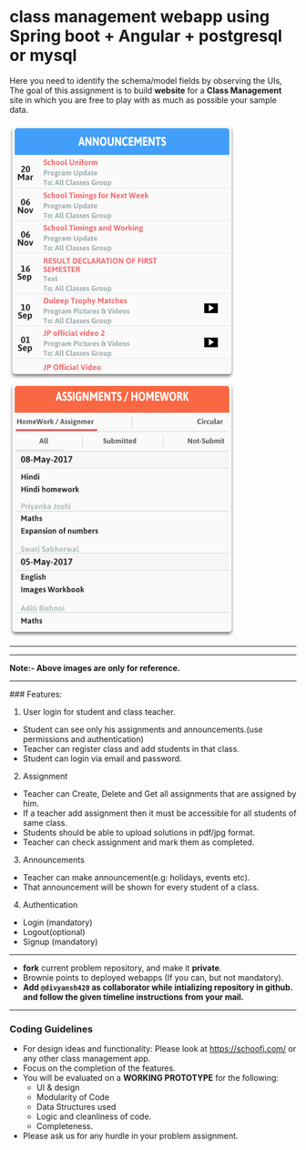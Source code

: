 # class management webapp using Spring boot + Angular + postgresql or mysql 


Here you need to identify the schema/model fields by observing the UIs, The goal of this assignment is to build **website** for a **Class Management** site in which you are free to play with as much as possible your sample data.

<img src="class_mng1.png" />
<img src="classmng2.png" />

---

<hr>
<b>Note:- Above images are only for reference.</b><hr>
### Features:

1. User login for student and class teacher.

-  Student can see only his assignments and announcements.(use permissions and authentication)
-  Teacher can register class and add students in that class.
-  Student can login via email and password.

2. Assignment

- Teacher can Create, Delete and Get all assignments that are assigned by him.
- If a teacher add assignment  then it must be accessible for all students of same class.
- Students should be able to upload solutions in pdf/jpg format.
- Teacher can check assignment and mark them as completed.

3. Announcements <br>

- Teacher can make  announcement(e.g: holidays, events etc).
- That announcement will be shown for every student of a class.

4. Authentication

- Login (mandatory)
- Logout(optional)
- Signup (mandatory)

<hr>


- **fork** current problem repository, and make it **private**.
- Brownie points to deployed webapps (If you can, but not mandatory).
- **Add `@divyansh420` as collaborator while intializing repository in github. and follow the given timeline instructions from your mail.**


<hr>

### Coding Guidelines

- For design ideas and functionality: Please look at https://schoofi.com/ or any other class management app.
- Focus on the completion of the features.
- You will be evaluated on a **WORKING PROTOTYPE** for the following:
  - UI & design
  - Modularity of Code
  - Data Structures used
  - Logic and cleanliness of code.
  - Completeness.
- Please ask us for any hurdle in your problem assignment.


